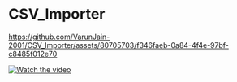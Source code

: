 # CSV_Importer



https://github.com/VarunJain-2001/CSV_Importer/assets/80705703/f346faeb-0a84-4f4e-97bf-c8485f012e70


[![Watch the video](https://drive.google.com/file/d/1h55qPeb8tsa_xx-oVm9u8-ygyN-7b8W8/view?usp=sharing)](https://drive.google.com/file/d/1Hrb-zsaUukzvyDqHsSPGrk5dF0ZUPjok/view?usp=sharing)
